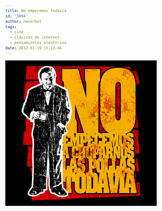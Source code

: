 ```yaml
---
title: No empecemos todavía
id: '3094'
author: neverbot
tags:
  - cine
  - clásicos de internet
  - pensamientos aleatorios
date: 2012-01-19 15:13:46
---
```


![marckio:](./no-empecemos-todavia/tumblr_l7ylwgtxel1qcu83eo1_500.jpg)